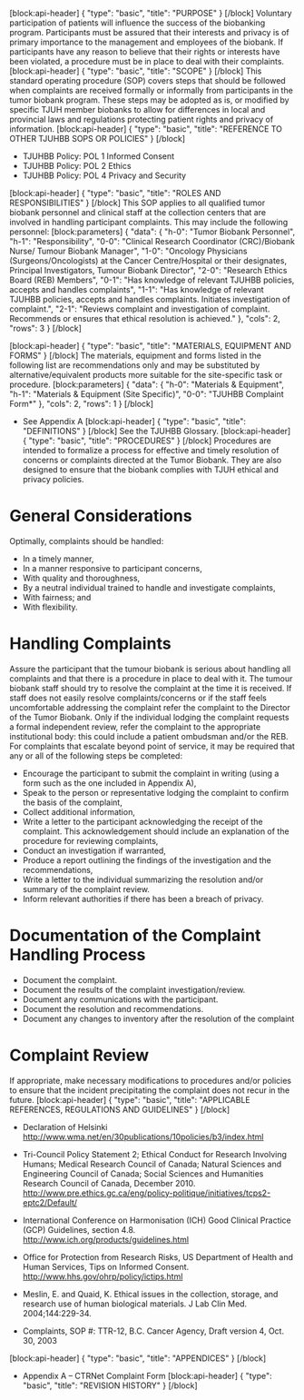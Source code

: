 [block:api-header]
{
  "type": "basic",
  "title": "PURPOSE"
}
[/block]
Voluntary participation of patients will influence the success of the biobanking program.  Participants must be assured that their interests and privacy is of primary importance to the management and employees of the biobank. If participants have any reason to believe that their rights or interests have been violated, a procedure must be in place to deal with their complaints. 
[block:api-header]
{
  "type": "basic",
  "title": "SCOPE"
}
[/block]
This standard operating procedure (SOP) covers steps that should be followed when complaints are received formally or informally from participants in the tumor biobank program.  These steps may be adopted as is, or modified by specific TJUH member biobanks to allow for differences in local and provincial laws and regulations protecting patient rights and privacy of information.
[block:api-header]
{
  "type": "basic",
  "title": "REFERENCE TO OTHER TJUHBB SOPS OR POLICIES"
}
[/block]
  * TJUHBB Policy:  POL 1 Informed Consent
  * TJUHBB Policy: POL 2 Ethics
  * TJUHBB Policy: POL 4 Privacy and Security

[block:api-header]
{
  "type": "basic",
  "title": "ROLES AND RESPONSIBILITIES"
}
[/block]
This SOP applies to all qualified tumor biobank personnel and clinical staff at the collection centers that are involved in handling participant complaints. This may include the following personnel:
[block:parameters]
{
  "data": {
    "h-0": "Tumor Biobank Personnel",
    "h-1": "Responsibility",
    "0-0": "Clinical Research Coordinator (CRC)/Biobank Nurse/ Tumour Biobank Manager",
    "1-0": "Oncology Physicians (Surgeons/Oncologists) at the Cancer Centre/Hospital or their designates, Principal Investigators, Tumour Biobank Director",
    "2-0": "Research Ethics Board (REB) Members",
    "0-1": "Has knowledge of relevant TJUHBB policies, accepts and handles complaints",
    "1-1": "Has knowledge of relevant TJUHBB policies, accepts and handles complaints. Initiates investigation of complaint.",
    "2-1": "Reviews complaint and investigation of complaint. Recommends or ensures that ethical resolution is achieved."
  },
  "cols": 2,
  "rows": 3
}
[/block]

[block:api-header]
{
  "type": "basic",
  "title": "MATERIALS, EQUIPMENT AND FORMS"
}
[/block]
The materials, equipment and forms listed in the following list are recommendations only and may be substituted by alternative/equivalent products more suitable for the site-specific task or procedure.
[block:parameters]
{
  "data": {
    "h-0": "Materials & Equipment",
    "h-1": "Materials & Equipment (Site Specific)",
    "0-0": "TJUHBB Complaint Form*"
  },
  "cols": 2,
  "rows": 1
}
[/block]
* See Appendix A
[block:api-header]
{
  "type": "basic",
  "title": "DEFINITIONS"
}
[/block]
See the TJUHBB Glossary.
[block:api-header]
{
  "type": "basic",
  "title": "PROCEDURES"
}
[/block]
Procedures are intended to formalize a process for effective and timely resolution of concerns or complaints directed at the Tumor Biobank.  They are also designed to ensure that the biobank complies with TJUH ethical and privacy policies.

# General Considerations
Optimally, complaints should be handled:

* In a timely manner,
* In a manner responsive to participant concerns,
* With quality and thoroughness,
* By a neutral individual trained to handle and investigate complaints, 
* With fairness; and 
* With flexibility.

# Handling Complaints
Assure the participant that the tumour biobank is serious about handling all complaints and that there is a procedure in place to deal with it. The tumour biobank staff should try to resolve the complaint at the time it is received. If staff does not easily resolve complaints/concerns or if the staff feels uncomfortable addressing the complaint refer the complaint to the Director of the Tumor Biobank. Only if the individual lodging the complaint requests a formal independent review, refer the complaint to the appropriate institutional body: this could include a patient ombudsman and/or the REB. For complaints that escalate beyond point of service, it may be required that any or all of the following steps be completed:
* Encourage the participant to submit the complaint in writing (using a form such as the one included in Appendix A),
* Speak to the person or representative lodging the complaint to confirm the basis of the complaint,
* Collect additional information,
* Write a letter to the participant acknowledging the receipt of the complaint. This acknowledgement should include an explanation of the procedure for reviewing complaints,
* Conduct an investigation if warranted,
* Produce a report outlining the findings of the investigation and the recommendations,
* Write a letter to the individual summarizing the resolution and/or summary of the complaint review.
* Inform relevant authorities if there has been a breach of privacy.

# Documentation of the Complaint Handling Process
* Document the complaint.
* Document the results of the complaint investigation/review.
* Document any communications with the participant.
* Document the resolution and recommendations.
* Document any changes to inventory after the resolution of the complaint

# Complaint Review
If appropriate, make necessary modifications to procedures and/or policies to ensure that the incident precipitating the complaint does not recur in the future.
[block:api-header]
{
  "type": "basic",
  "title": "APPLICABLE REFERENCES, REGULATIONS AND GUIDELINES"
}
[/block]
* Declaration of Helsinki
http://www.wma.net/en/30publications/10policies/b3/index.html

* Tri-Council Policy Statement 2; Ethical Conduct for Research Involving Humans; Medical Research Council of Canada; Natural Sciences and Engineering Council of Canada; Social Sciences and Humanities Research Council of Canada, December 2010.    
http://www.pre.ethics.gc.ca/eng/policy-politique/initiatives/tcps2-eptc2/Default/

* International Conference on Harmonisation (ICH) Good Clinical Practice (GCP) Guidelines, section 4.8.  
http://www.ich.org/products/guidelines.html

* Office for Protection from Research Risks, US Department of Health and Human Services, Tips on Informed Consent. 
http://www.hhs.gov/ohrp/policy/ictips.html

* Meslin, E. and Quaid, K. Ethical issues in the collection, storage, and research use of human biological materials. J Lab Clin Med. 2004;144:229-34.

* Complaints, SOP #: TTR-12, B.C. Cancer Agency, Draft version 4, Oct. 30, 2003

[block:api-header]
{
  "type": "basic",
  "title": "APPENDICES"
}
[/block]
* Appendix A – CTRNet Complaint Form
[block:api-header]
{
  "type": "basic",
  "title": "REVISION HISTORY"
}
[/block]